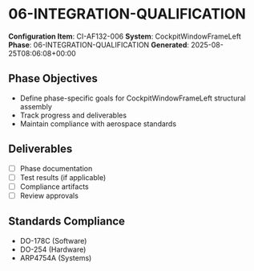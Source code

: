 # 06-INTEGRATION-QUALIFICATION

**Configuration Item**: CI-AF132-006
**System**: CockpitWindowFrameLeft
**Phase**: 06-INTEGRATION-QUALIFICATION
**Generated**: 2025-08-25T08:06:08+00:00

## Phase Objectives
- Define phase-specific goals for CockpitWindowFrameLeft structural assembly
- Track progress and deliverables
- Maintain compliance with aerospace standards

## Deliverables
- [ ] Phase documentation
- [ ] Test results (if applicable)
- [ ] Compliance artifacts
- [ ] Review approvals

## Standards Compliance
- DO-178C (Software)
- DO-254 (Hardware)
- ARP4754A (Systems)

